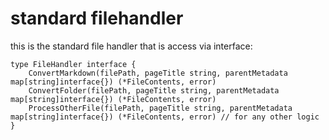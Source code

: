 # standard filehandler

this is the standard file handler that is access via interface:

```
type FileHandler interface {
	ConvertMarkdown(filePath, pageTitle string, parentMetadata map[string]interface{}) (*FileContents, error)
	ConvertFolder(filePath, pageTitle string, parentMetadata map[string]interface{}) (*FileContents, error)
	ProcessOtherFile(filePath, pageTitle string, parentMetadata map[string]interface{}) (*FileContents, error) // for any other logic
}
```